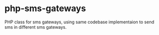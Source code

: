# php-sms-gateways
PHP class for sms gateways, using same codebase implementaion to send sms in different sms gateways.
